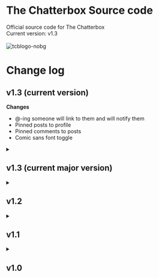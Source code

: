 # The Chatterbox Source code
Official source code for The Chatterbox <br>
Current version: v1.3
<br><br>
![tcblogo-nobg](https://user-images.githubusercontent.com/81215635/235458527-9e6e1d52-8bc2-48e0-ab21-5e6f24cbfd9f.png)

<h1>Change log</h1>

<h2>v1.3 (current version)</h2>

<b>Changes</b>
<ul>
<li>@-ing someone will link to them and will notify them</li>
<li>Pinned posts to profile</li>
<li>Pinned comments to posts</li>
<li>Comic sans font toggle</li>
</ul>

<details>
<summary><h2>v1.3 (current major version)</h2></summary>
<h3>v1.3 (current version)</h3>

<b>Changes</b>
<ul>
<li>@-ing someone will link to them and will notify them</li>
<li>Pinned posts to profile</li>
<li>Pinned comments to posts</li>
<li>Comic sans font toggle</li>
</ul>

</details>

<details>

<summary><h2>v1.2</h2></summary>
  
<h3>v1.2.1</h3>
<b>Changes</b>
<ul>
<li>Made a "read" system for notifications</li>
</ul>
<hr>
<h3>v1.2.0</h3>
<b>Major changes</b>
<ul>
<li>Added comment likes</li>
<li>Added comment replies</li>
<li>Added saves</li>
</ul>
<b>Minor changes</b>
<ul>
<li>Made comment notifications highlight the comment</li>
<li>Slightly changed nav layout</li>
</ul>
<b>Bug fixes</b>
<ul>
<li>Fixed the notifications not changing username bug</li>
</ul>

</details>

<details>
<summary><h2>v1.1</h2></summary>

<h3>v1.1.02</h3>
<ul>
<li>Minor bug fixes</li>
</ul>

<hr>

<h3>v1.1.01</h3>
<ul>
<li>Added a "delete all notifications" button</li>
<li>Minor bug fixes</li>
</ul>

<hr>

<h3>v1.1.0</h3>
<b>Changes:</b>
<ul>
<li>Verification marks on posts and comments</li>
<li>The ability to change username</li>
<li>Notifications</li>
<li>The ability to see followers and following</li>
<li>Likes on posts</li>
<li>Profile links</li>
<li>Terms of Service changes</li>
</ul>
<b>Bug fixes:</b>
<ul>
<li>Line breaks now show on posts and bios</li>
<li>Profile pictures are no longer squished</li>
</ul>

</details>

<details>
<summary><h2>v1.0</h2></summary>

<h3>v1.0.3</h3>
<ul>
<li>Added a view following page</li>
<li>Made the login page redirect you to the original page you visited</li>
</ul>

<hr>

<h3>v1.0.2</h3>
<ul>
<li>Fixed profile picture not changing bug</li>
<li>Changed header image icon</li>
</ul>

<hr>

<h3>v1.0.1</h3>
<ul>
<li>Major bug fixes</li>
<ul>
<li>Fixed profile picture not changing bug</li>
<li>Fixed problamatic usernames bug</li>
<li>Fixed non-unicode username bug</li>
</ul>
</ul>

<hr>

<h3>v1.0.0</h3>
<ul>
<li>First release of The Chatterbox</li>
</ul>
</details>